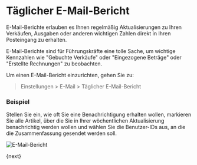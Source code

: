 <!-- add-breadcrumbs -->
# Täglicher E-Mail-Bericht


E-Mail-Berichte erlauben es Ihnen regelmäßig Aktualisierungen zu Ihren Verkäufen, Ausgaben oder anderen wichtigen Zahlen direkt in Ihren Posteingang zu erhalten.

E-Mail-Berichte sind für Führungskräfte eine tolle Sache, um wichtige Kennzahlen wie "Gebuchte Verkäufe" oder "Eingezogene Beträge" oder "Erstellte Rechnungen" zu beobachten.

Um einen E-Mail-Bericht einzurichten, gehen Sie zu:

> Einstellungen > E-Mail > Täglicher E-Mail-Bericht

### Beispiel

Stellen Sie ein, wie oft Sie eine Benachrichtigung erhalten wollen, markieren Sie alle Artikel, über die Sie in Ihrer wöchentlichen Aktualisierung benachrichtig werden wollen und wählen Sie die Benutzer-IDs aus, an die die Zusammenfassung gesendet werden soll.

<img class="screenshot" alt="E-Mail-Bericht" src="{{docs_base_url}}/assets/img/setup/email/email-digest.png">

{next}
